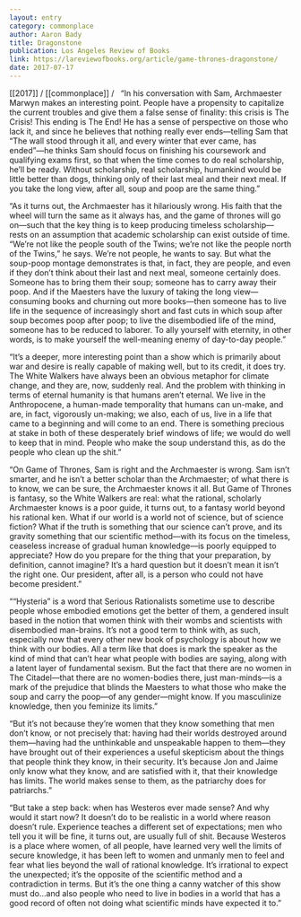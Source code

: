 ```yaml
---
layout: entry
category: commonplace
author: Aaron Bady
title: Dragonstone
publication: Los Angeles Review of Books
link: https://lareviewofbooks.org/article/game-thrones-dragonstone/
date: 2017-07-17
---
```


[[2017]] / [[commonplace]] / 
 
“In his conversation with Sam, Archmaester Marwyn makes an interesting point. People have a propensity to capitalize the current troubles and give them a false sense of finality: this crisis is The Crisis! This ending is The End! He has a sense of perspective on those who lack it, and since he believes that nothing really ever ends—telling Sam that “The wall stood through it all, and every winter that ever came, has ended”—he thinks Sam should focus on finishing his coursework and qualifying exams first, so that when the time comes to do real scholarship, he’ll be ready. Without scholarship, real scholarship, humankind would be little better than dogs, thinking only of their last meal and their next meal. If you take the long view, after all, soup and poop are the same thing.”

“As it turns out, the Archmaester has it hilariously wrong. His faith that the wheel will turn the same as it always has, and the game of thrones will go on—such that the key thing is to keep producing timeless scholarship—rests on an assumption that academic scholarship can exist outside of time. “We’re not like the people south of the Twins; we’re not like the people north of the Twins,” he says. We’re not people, he wants to say. But what the soup-poop montage demonstrates is that, in fact, they are people, and even if they don’t think about their last and next meal, someone certainly does. Someone has to bring them their soup; someone has to carry away their poop. And if the Maesters have the luxury of taking the long view—consuming books and churning out more books—then someone has to live life in the sequence of increasingly short and fast cuts in which soup after soup becomes poop after poop; to live the disembodied life of the mind, someone has to be reduced to laborer. To ally yourself with eternity, in other words, is to make yourself the well-meaning enemy of day-to-day people.”

“It’s a deeper, more interesting point than a show which is primarily about war and desire is really capable of making well, but to its credit, it does try. The White Walkers have always been an obvious metaphor for climate change, and they are, now, suddenly real. And the problem with thinking in terms of eternal humanity is that humans aren’t eternal. We live in the Anthropocene, a human-made temporality that humans can un-make, and are, in fact, vigorously un-making; we also, each of us, live in a life that came to a beginning and will come to an end. There is something precious at stake in both of these desperately brief windows of life; we would do well to keep that in mind. People who make the soup understand this, as do the people who clean up the shit.”

“On Game of Thrones, Sam is right and the Archmaester is wrong. Sam isn’t smarter, and he isn’t a better scholar than the Archmaester; of what there is to know, we can be sure, the Archmaester knows it all. But Game of Thrones is fantasy, so the White Walkers are real: what the rational, scholarly Archmaester knows is a poor guide, it turns out, to a fantasy world beyond his rational ken. What if our world is a world not of science, but of science fiction? What if the truth is something that our science can’t prove, and its gravity something that our scientific method—with its focus on the timeless, ceaseless increase of gradual human knowledge—is poorly equipped to appreciate? How do you prepare for the thing that your preparation, by definition, cannot imagine? It’s a hard question but it doesn’t mean it isn’t the right one. Our president, after all, is a person who could not have become president.”

““Hysteria” is a word that Serious Rationalists sometime use to describe people whose embodied emotions get the better of them, a gendered insult based in the notion that women think with their wombs and scientists with disembodied man-brains. It’s not a good term to think with, as such, especially now that every other new book of psychology is about how we think with our bodies. All a term like that does is mark the speaker as the kind of mind that can’t hear what people with bodies are saying, along with a latent layer of fundamental sexism. But the fact that there are no women in The Citadel—that there are no women-bodies there, just man-minds—is a mark of the prejudice that blinds the Maesters to what those who make the soup and carry the poop—of any gender—might know. If you masculinize knowledge, then you feminize its limits.”

“But it’s not because they’re women that they know something that men don’t know, or not precisely that: having had their worlds destroyed around them—having had the unthinkable and unspeakable happen to them—they have brought out of their experiences a useful skepticism about the things that people think they know, in their security. It’s because Jon and Jaime only know what they know, and are satisfied with it, that their knowledge has limits. The world makes sense to them, as the patriarchy does for patriarchs.”

“But take a step back: when has Westeros ever made sense? And why would it start now? It doesn’t do to be realistic in a world where reason doesn’t rule. Experience teaches a different set of expectations; men who tell you it will be fine, it turns out, are usually full of shit. Because Westeros is a place where women, of all people, have learned very well the limits of secure knowledge, it has been left to women and unmanly men to feel and fear what lies beyond the wall of rational knowledge. It’s irrational to expect the unexpected; it’s the opposite of the scientific method and a contradiction in terms. But it’s the one thing a canny watcher of this show must do…and also people who need to live in bodies in a world that has a good record of often not doing what scientific minds have expected it to.”


